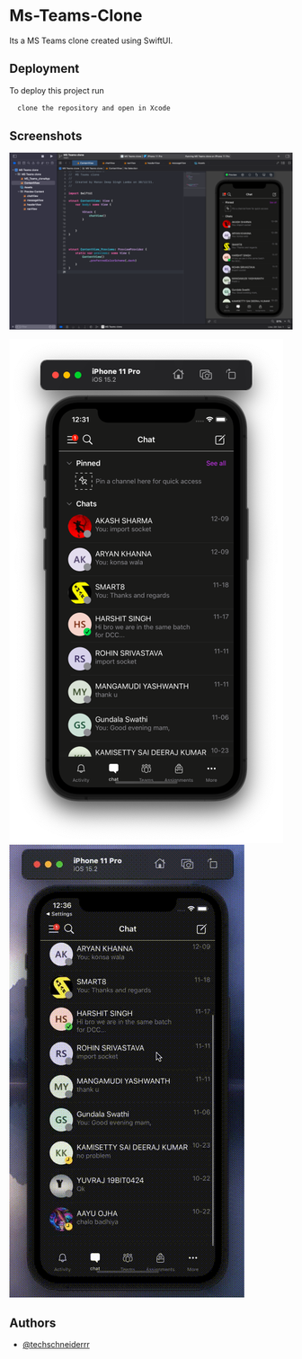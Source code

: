 # Ms-Teams-Clone

Its a MS Teams clone created using SwiftUI.



## Deployment

To deploy this project run

```bash
  clone the repository and open in Xcode
```


## Screenshots

![App Screenshot](https://github.com/techschneiderrr/Ms-Teams-Clone/blob/main/assets/Screenshot%202021-12-31%20at%2012.26.14%20PM.png)

![App Screenshot](https://github.com/techschneiderrr/Ms-Teams-Clone/blob/main/assets/Screenshot%202021-12-31%20at%2012.31.37%20PM.png)    ![App Screenshot](https://github.com/techschneiderrr/Ms-Teams-Clone/blob/main/assets/Screen%20Recording%202021-12-31%20at%2012.36.44%20PM.gif)


## Authors

- [@techschneiderrr](https://github.com/techschneiderrr)

